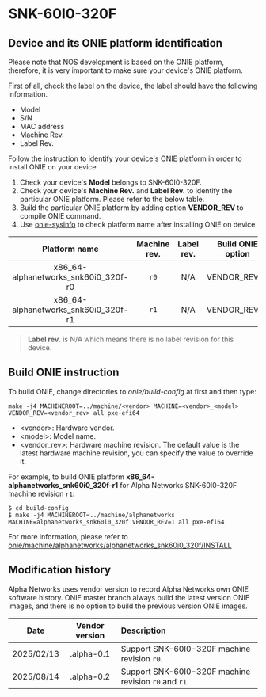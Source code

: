 # SNK-60I0-320F

## Device and its ONIE platform identification
Please note that NOS development is based on the ONIE platform, therefore, it is very important to make sure your device's ONIE platform.

First of all, check the label on the device, the label should have the following information.
* Model
* S/N
* MAC address
* Machine Rev.
* Label Rev.

Follow the instruction to identify your device's ONIE platform in order to install ONIE on your device.
1. Check your device's **Model** belongs to SNK-60I0-320F.
2. Check your device's **Machine Rev.** and **Label Rev.** to identify the particular ONIE platform. Please refer to the below table.
3. Build the particular ONIE platform by adding option **VENDOR_REV** to compile ONIE command.
4. Use [onie-sysinfo](https://opencomputeproject.github.io/onie/cli/index.html#onie-sysinfo) to check platform name after installing ONIE on device.

| Platform name                        | Machine rev. | Label rev. | Build ONIE option |
|:------------------------------------:|:------------:|:----------:|:-----------------:|
| x86_64-alphanetworks_snk60i0_320f-r0 |  `r0`        | N/A        | VENDOR_REV=0      |
| x86_64-alphanetworks_snk60i0_320f-r1 |  `r1`        | N/A        | VENDOR_REV=1      |

> **Label rev**. is N/A which means there is no label revision for this device.

## Build ONIE instruction
To build ONIE, change directories to *onie/build-config* at first and then type:

```
make -j4 MACHINEROOT=../machine/<vendor> MACHINE=<vendor>_<model> VENDOR_REV=<vendor_rev> all pxe-efi64
```

* \<vendor>: Hardware vendor.
* \<model>: Model name.
* \<vendor_rev>: Hardware machine revision. The default value is the latest hardware machine revision, you can specify the value to override it.

For example, to build ONIE platform **x86_64-alphanetworks_snk60i0_320f-r1** for Alpha Networks SNK-60I0-320F machine revision `r1`:

```
$ cd build-config
$ make -j4 MACHINEROOT=../machine/alphanetworks MACHINE=alphanetworks_snk60i0_320f VENDOR_REV=1 all pxe-efi64
```

For more information, please refer to [onie/machine/alphanetworks/alphanetworks_snk60i0_320f/INSTALL](https://github.com/opencomputeproject/onie/blob/master/machine/alphanetworks/alphanetworks_snk60i0_320f/INSTALL)

## Modification history
Alpha Networks uses vendor version to record Alpha Networks own ONIE software history. ONIE master branch always build the latest version ONIE images, and there is no option to build the previous version ONIE images.

| Date       | Vendor version | Description                                           |
|:----------:|:--------------:|:------------------------------------------------------|
| 2025/02/13 | .alpha-0.1     | Support SNK-60I0-320F machine revision `r0`.          |
| 2025/08/14 | .alpha-0.2     | Support SNK-60I0-320F machine revision `r0` and `r1`. |
